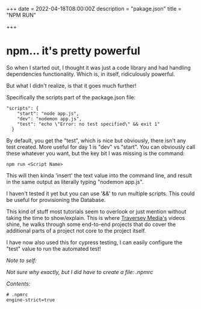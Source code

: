 +++
date = 2022-04-18T08:00:00Z
description = "pakage.json"
title = "NPM RUN"

+++
# npm... it's pretty powerful

So when I started out, I thought it was just a code library and had handling dependencies functionality. Which is, in itself, ridiculously powerful.

But what I didn't realize, is that it goes much further!

Specifically the scripts part of the package.json file:

    "scripts": {
        "start": "node app.js",
        "dev": "nodemon app.js",
        "test": "echo \"Error: no test specified\" && exit 1"
      }

By default, you get the "test", which is nice but obviously, there isn't any test created. More useful for day 1 is "dev" vs "start". You can obviously call these whatever you want, but the key bit I was missing is the command:

    npm run <Script Name>

This will then kinda 'insert' the text value into the command line, and result in the same output as literally typing "nodemon app.js".

I haven't tested it yet but you can use '&&' to run multiple scripts. This could be useful for provisioning the Database.

This kind of stuff most tutorials seem to overlook or just mention without taking the time to show/explain. This is where [Traversey Media's]() videos shine,  he walks through some end-to-end projects that do cover the additional parts of a project not core to the project itself.

I have now also used this for cypress testing, I can easily configure the "test" value to run the automated test!

_Note to self:_

_Not sure why exactly, but I did have to create a file: .npmrc_

_Contents:_

    # .npmrc
    engine-strict=true